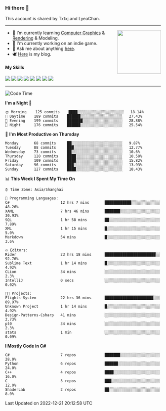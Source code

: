 ### Hi there 👋

This account is shared by Txtxj and LyeaChan.

---

<img align="right" height="141" src="https://github-readme-stats.vercel.app/api?username=txtxj&theme=tokyonight&show_icons=true&count_private=true">

- 🌱 I’m currently learning [Computer Graphics](https://github.com/txtxj/GAMES101) & [Rendering](https://github.com/txtxj/GAMES202) & 
Modeling.
- 🐶 I'm currently working on an indie game.
- 💬 Ask me about anything [here](https://github.com/txtxj/txtxj/issues).
- 🕊️ [Here](https://txtxj.top) is my blog.

#### My Skills

![](https://img.shields.io/badge/C%23-239120?logo=csharp&logoColor=fff)
![](https://img.shields.io/badge/Unity-000000?logo=unity&logoColor=fff)
![](https://img.shields.io/badge/Python-3e74a2?logo=python&logoColor=fff)
![](https://img.shields.io/badge/C++-65318e?logo=cplusplus&logoColor=fff)
![](https://img.shields.io/badge/C-5654a2?logo=c&logoColor=fff)
![](https://img.shields.io/badge/Blender-f5792a?logo=blender&logoColor=fff)
![](https://img.shields.io/badge/OpenJDK-ffffff?logo=openjdk&logoColor=000)
![](https://img.shields.io/badge/SQL-cc2927?logo=microsoftsqlserver&logoColor=fff)

---

<!--START_SECTION:waka-->
![Code Time](http://img.shields.io/badge/Code%20Time-609%20hrs%2059%20mins-blue)

**I'm a Night 🦉** 

```text
🌞 Morning    125 commits    ████░░░░░░░░░░░░░░░░░░░░░   18.14% 
🌆 Daytime    189 commits    ██████░░░░░░░░░░░░░░░░░░░   27.43% 
🌃 Evening    199 commits    ███████░░░░░░░░░░░░░░░░░░   28.88% 
🌙 Night      176 commits    ██████░░░░░░░░░░░░░░░░░░░   25.54%

```
📅 **I'm Most Productive on Thursday** 

```text
Monday       68 commits     ██░░░░░░░░░░░░░░░░░░░░░░░   9.87% 
Tuesday      88 commits     ███░░░░░░░░░░░░░░░░░░░░░░   12.77% 
Wednesday    73 commits     ██░░░░░░░░░░░░░░░░░░░░░░░   10.6% 
Thursday     128 commits    ████░░░░░░░░░░░░░░░░░░░░░   18.58% 
Friday       109 commits    ████░░░░░░░░░░░░░░░░░░░░░   15.82% 
Saturday     96 commits     ███░░░░░░░░░░░░░░░░░░░░░░   13.93% 
Sunday       127 commits    ████░░░░░░░░░░░░░░░░░░░░░   18.43%

```


📊 **This Week I Spent My Time On** 

```text
⌚︎ Time Zone: Asia/Shanghai

💬 Programming Languages: 
C#                       12 hrs 7 mins       ████████████░░░░░░░░░░░░░   48.26% 
XAML                     7 hrs 46 mins       ███████░░░░░░░░░░░░░░░░░░   30.93% 
SQL                      1 hr 58 mins        ██░░░░░░░░░░░░░░░░░░░░░░░   7.89% 
XML                      1 hr 15 mins        █░░░░░░░░░░░░░░░░░░░░░░░░   5.0% 
Markdown                 54 mins             █░░░░░░░░░░░░░░░░░░░░░░░░   3.6%

🔥 Editors: 
Rider                    23 hrs 18 mins      ███████████████████████░░   92.76% 
Sublime Text             1 hr 14 mins        █░░░░░░░░░░░░░░░░░░░░░░░░   4.92% 
CLion                    34 mins             ░░░░░░░░░░░░░░░░░░░░░░░░░   2.3% 
IntelliJ                 0 secs              ░░░░░░░░░░░░░░░░░░░░░░░░░   0.02%

🐱‍💻 Projects: 
Flights-System           22 hrs 36 mins      ██████████████████████░░░   89.97% 
Unknown Project          1 hr 14 mins        █░░░░░░░░░░░░░░░░░░░░░░░░   4.92% 
Design-Patterns-Csharp   41 mins             ░░░░░░░░░░░░░░░░░░░░░░░░░   2.73% 
pl0                      34 mins             ░░░░░░░░░░░░░░░░░░░░░░░░░   2.3% 
stats                    1 min               ░░░░░░░░░░░░░░░░░░░░░░░░░   0.09%

```

**I Mostly Code in C#** 

```text
C#                       7 repos             ███████░░░░░░░░░░░░░░░░░░   28.0% 
Python                   6 repos             ██████░░░░░░░░░░░░░░░░░░░   24.0% 
C++                      4 repos             ████░░░░░░░░░░░░░░░░░░░░░   16.0% 
C                        3 repos             ███░░░░░░░░░░░░░░░░░░░░░░   12.0% 
ShaderLab                2 repos             ██░░░░░░░░░░░░░░░░░░░░░░░   8.0%

```



 Last Updated on 2022-12-21 20:12:58 UTC
<!--END_SECTION:waka-->
